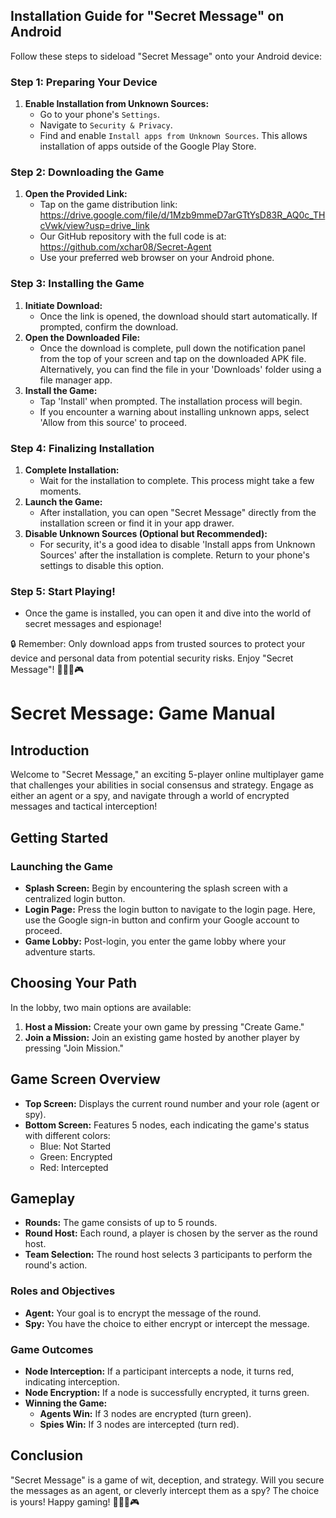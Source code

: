 ## Installation Guide for "Secret Message" on Android

Follow these steps to sideload "Secret Message" onto your Android device:

### Step 1: Preparing Your Device

1. **Enable Installation from Unknown Sources:**
   - Go to your phone's `Settings`.
   - Navigate to `Security & Privacy`.
   - Find and enable `Install apps from Unknown Sources`. This allows installation of apps outside of the Google Play Store.

### Step 2: Downloading the Game

1. **Open the Provided Link:**
   - Tap on the game distribution link: https://drive.google.com/file/d/1Mzb9mmeD7arGTtYsD83R_AQ0c_THcVwk/view?usp=drive_link
   - Our GitHub repository with the full code is at: https://github.com/xchar08/Secret-Agent
   - Use your preferred web browser on your Android phone.

### Step 3: Installing the Game

1. **Initiate Download:**
   - Once the link is opened, the download should start automatically. If prompted, confirm the download.
2. **Open the Downloaded File:**
   - Once the download is complete, pull down the notification panel from the top of your screen and tap on the downloaded APK file. Alternatively, you can find the file in your 'Downloads' folder using a file manager app.
3. **Install the Game:**
   - Tap 'Install' when prompted. The installation process will begin.
   - If you encounter a warning about installing unknown apps, select 'Allow from this source' to proceed.

### Step 4: Finalizing Installation

1. **Complete Installation:**
   - Wait for the installation to complete. This process might take a few moments.
2. **Launch the Game:**
   - After installation, you can open "Secret Message" directly from the installation screen or find it in your app drawer.
3. **Disable Unknown Sources (Optional but Recommended):**
   - For security, it's a good idea to disable 'Install apps from Unknown Sources' after the installation is complete. Return to your phone's settings to disable this option.

### Step 5: Start Playing!

- Once the game is installed, you can open it and dive into the world of secret messages and espionage!

🔒 Remember: Only download apps from trusted sources to protect your device and personal data from potential security risks. Enjoy "Secret Message"! 🕵️‍♂️📱🎮

# Secret Message: Game Manual

## Introduction

Welcome to "Secret Message," an exciting 5-player online multiplayer game that challenges your abilities in social consensus and strategy. Engage as either an agent or a spy, and navigate through a world of encrypted messages and tactical interception!

## Getting Started

### Launching the Game

- **Splash Screen:** Begin by encountering the splash screen with a centralized login button.
- **Login Page:** Press the login button to navigate to the login page. Here, use the Google sign-in button and confirm your Google account to proceed.
- **Game Lobby:** Post-login, you enter the game lobby where your adventure starts.

## Choosing Your Path

In the lobby, two main options are available:

1. **Host a Mission:** Create your own game by pressing "Create Game."
2. **Join a Mission:** Join an existing game hosted by another player by pressing "Join Mission."

## Game Screen Overview

- **Top Screen:** Displays the current round number and your role (agent or spy).
- **Bottom Screen:** Features 5 nodes, each indicating the game's status with different colors:
  - Blue: Not Started
  - Green: Encrypted
  - Red: Intercepted

## Gameplay

- **Rounds:** The game consists of up to 5 rounds.
- **Round Host:** Each round, a player is chosen by the server as the round host.
- **Team Selection:** The round host selects 3 participants to perform the round's action.

### Roles and Objectives

- **Agent:** Your goal is to encrypt the message of the round.
- **Spy:** You have the choice to either encrypt or intercept the message.

### Game Outcomes

- **Node Interception:** If a participant intercepts a node, it turns red, indicating interception.
- **Node Encryption:** If a node is successfully encrypted, it turns green.
- **Winning the Game:**
  - **Agents Win:** If 3 nodes are encrypted (turn green).
  - **Spies Win:** If 3 nodes are intercepted (turn red).

## Conclusion

"Secret Message" is a game of wit, deception, and strategy. Will you secure the messages as an agent, or cleverly intercept them as a spy? The choice is yours! Happy gaming! 🕵️‍♂️🔐🎮
